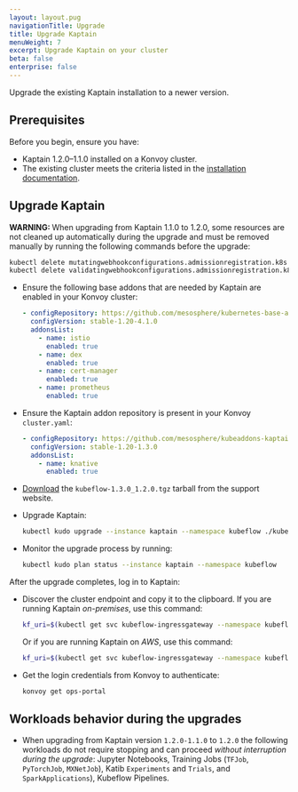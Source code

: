 ```yaml
---
layout: layout.pug
navigationTitle: Upgrade
title: Upgrade Kaptain
menuWeight: 7
excerpt: Upgrade Kaptain on your cluster
beta: false
enterprise: false
---
```


Upgrade the existing Kaptain installation to a newer version.

## Prerequisites

Before you begin, ensure you have:

- Kaptain 1.2.0–1.1.0 installed on a Konvoy cluster.
- The existing cluster meets the criteria listed in the [installation documentation][install].

## Upgrade Kaptain

<p class="message--warning"><strong>WARNING: </strong>When upgrading from Kaptain 1.1.0 to 1.2.0, some resources are not cleaned up automatically during the upgrade and must be removed manually by running the following commands before the upgrade:
</p>

```bash
kubectl delete mutatingwebhookconfigurations.admissionregistration.k8s.io katib-mutating-webhook-config
kubectl delete validatingwebhookconfigurations.admissionregistration.k8s.io katib-validating-webhook-config
```

- Ensure the following base addons that are needed by Kaptain are enabled in your Konvoy cluster:

  ```yaml
  - configRepository: https://github.com/mesosphere/kubernetes-base-addons
    configVersion: stable-1.20-4.1.0
    addonsList:
      - name: istio
        enabled: true
      - name: dex
        enabled: true
      - name: cert-manager
        enabled: true
      - name: prometheus
        enabled: true
  ```

- Ensure the Kaptain addon repository is present in your Konvoy `cluster.yaml`:

  ```yaml
  - configRepository: https://github.com/mesosphere/kubeaddons-kaptain
    configVersion: stable-1.20-1.3.0
    addonsList:
      - name: knative
        enabled: true
  ```

- [Download][download] the `kubeflow-1.3.0_1.2.0.tgz` tarball from the support website.

- Upgrade Kaptain:

  ```bash
  kubectl kudo upgrade --instance kaptain --namespace kubeflow ./kubeflow-1.3.0_1.2.0.tgz
  ```

- Monitor the upgrade process by running:

  ```bash
  kubectl kudo plan status --instance kaptain --namespace kubeflow
  ```

After the upgrade completes, log in to Kaptain:

- Discover the cluster endpoint and copy it to the clipboard.
  If you are running Kaptain _on-premises_, use this command:

  ```bash
  kf_uri=$(kubectl get svc kubeflow-ingressgateway --namespace kubeflow -o jsonpath="{.status.loadBalancer.ingress[*].ip}") && echo "https://${kf_uri}"
  ```

  Or if you are running Kaptain on _AWS_, use this command:

  ```bash
  kf_uri=$(kubectl get svc kubeflow-ingressgateway --namespace kubeflow -o jsonpath="{.status.loadBalancer.ingress[*].hostname}") && echo "https://${kf_uri}"
  ```

- Get the login credentials from Konvoy to authenticate:

  ```bash
  konvoy get ops-portal
  ```

## Workloads behavior during the upgrades

- When upgrading from Kaptain version `1.2.0-1.1.0` to `1.2.0` the following workloads do not require stopping and can proceed _without interruption during the upgrade_:
  Jupyter Notebooks, Training Jobs (`TFJob`, `PyTorchJob`, `MXNetJob`), Katib `Experiments` and `Trials`,
  and `SparkApplications`), Kubeflow Pipelines.

[breaking-changes]: #breaking-changes
[download]: ../download
[install]: ../install
